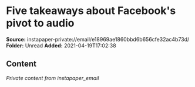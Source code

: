 # Five takeaways about Facebook's pivot to audio

**Source:** instapaper-private://email/e18969ae1860bbd6b656cfe32ac4b73d/
**Folder:** Unread
**Added:** 2021-04-19T17:02:38




## Content
*Private content from instapaper_email*
